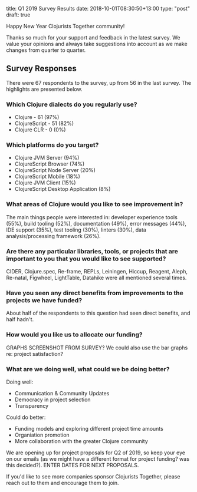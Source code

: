 title: Q1 2019 Survey Results 
date: 2018-10-01T08:30:50+13:00
type: "post"
draft: true

Happy New Year Clojurists Together community!

Thanks so much for your support and feedback in the latest survey. We value your opinions and always take suggestions into account as we make changes from quarter to quarter. 

## Survey Responses

There were 67 respondents to the survey, up from 56 in the last survey. The highlights are presented below.

### Which Clojure dialects do you regularly use?

- Clojure - 61 (97%)
- ClojureScript - 51 (82%)
- Clojure CLR - 0 (0%)

### Which platforms do you target?

- Clojure JVM Server (94%)
- ClojureScript Browser (74%)
- ClojureScript Node Server (20%)
- ClojureScript Mobile (18%)
- Clojure JVM Client (15%)
- ClojureScript Desktop Application (8%)

### What areas of Clojure would you like to see improvement in?

The main things people were interested in: developer experience tools (55%), build tooling (52%), documentation (49%), error messages (44%), IDE support (35%), test tooling (30%), linters (30%), data analysis/processing framework (26%). 

### Are there any particular libraries, tools, or projects that are important to you that you would like to see supported?

CIDER, Clojure.spec, Re-frame, REPLs, Leiningen, Hiccup, Reagent, Aleph, Re-natal, Figwheel, LightTable, Datahike were all mentioned several times.

### Have you seen any direct benefits from improvements to the projects we have funded?

About half of the respondents to this question had seen direct benefits, and half hadn't. 

### How would you like us to allocate our funding?

GRAPHS SCREENSHOT FROM SURVEY? We could also use the bar graphs re: project satisfaction?

### What are we doing well, what could we be doing better?

Doing well:

* Communication & Community Updates
* Democracy in project selection
* Transparency


Could do better:

* Funding models and exploring different project time amounts
* Organiation promotion
* More collaboration with the greater Clojure community


We are opening up for project proposals for Q2 of 2019, so keep your eye on our emails (as we might have a different format for project funding? was this decided?). ENTER DATES FOR NEXT PROPOSALS.

If you'd like to see more companies sponsor Clojurists Together, please reach out to them and encourage them to join.

